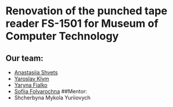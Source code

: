 # Renovation of the punched tape reader FS-1501 for Museum of Computer Technology
## Our team:
- [Anastasiia Shvets](https://github.com/shnasta)
- [Yaroslav Klym](https://github.com/KOlegaBB)
- [Yaryna Fialko](https://github.com/YarynaFialko)
- [Sofiia Folvarochna](https://github.com/sofiiafolv)
##Mentor:
- Shcherbyna Mykola Yuriiovych
